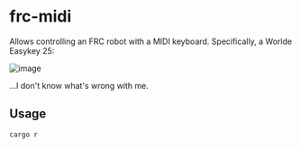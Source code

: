 # frc-midi
Allows controlling an FRC robot with a MIDI keyboard. Specifically, a Worlde Easykey 25:

![image](https://github.com/TheTechRobo/frc-midi/assets/52163910/e7f6a692-4ea2-4fb7-a772-fca3984085d7)

...I don't know what's wrong with me.

## Usage
`cargo r`

